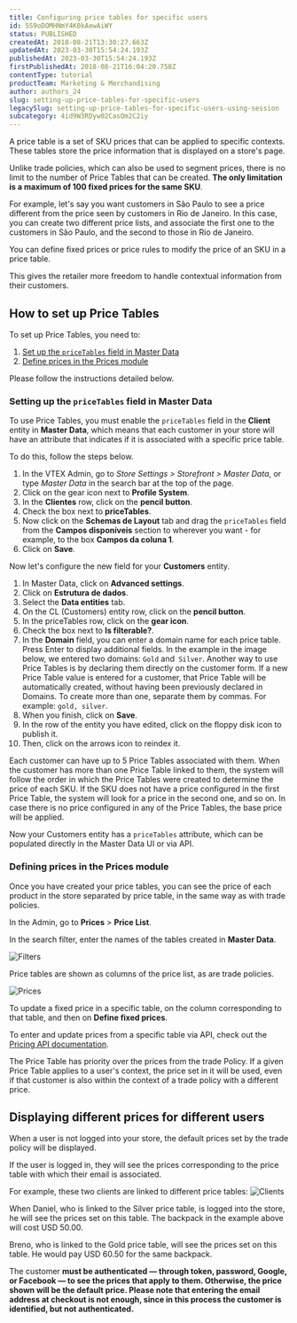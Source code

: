 ```yaml
---
title: Configuring price tables for specific users
id: 5S9oDOMHNmY4K0kAewAiWY
status: PUBLISHED
createdAt: 2018-08-21T13:30:27.663Z
updatedAt: 2023-03-30T15:54:24.193Z
publishedAt: 2023-03-30T15:54:24.193Z
firstPublishedAt: 2018-08-21T16:04:20.758Z
contentType: tutorial
productTeam: Marketing & Merchandising
author: authors_24
slug: setting-up-price-tables-for-specific-users
legacySlug: setting-up-price-tables-for-specific-users-using-session
subcategory: 4id9W3RDyw02CasOm2C2iy
---
```


A price table is a set of SKU prices that can be applied to specific contexts. These tables store the price information that is displayed on a store's page.

Unlike trade policies, which can also be used to segment prices, there is no limit to the number of Price Tables that can be created. **The only limitation is a maximum of 100 fixed prices for the same SKU**.

For example, let's say you want customers in São Paulo to see a price different from the price seen by customers in Rio de Janeiro. In this case, you can create two different price lists, and associate the first one to the customers in São Paulo, and the second to those in Rio de Janeiro.

<div class="alert alert-info">
<p>You can define fixed prices or price rules to modify the price of an SKU in a price table.</p>
</div>

This gives the retailer more freedom to handle contextual information from their customers. 

## How to set up Price Tables

To set up Price Tables, you need to:

1. [Set up the `priceTables` field in Master Data](#set-up-the-pricetables-field-in-master-data)
2. [Define prices in the Prices module](#define-the-prices-in-the-prices-module) 

Please follow the instructions detailed below.

### Setting up the `priceTables` field in Master Data

To use Price Tables, you must enable the `priceTables` field in the __Client__ entity in __Master Data__, which means that each customer in your store will have an attribute that indicates if it is associated with a specific price table.

To do this, follow the steps below.

1. In the VTEX Admin, go to *Store Settings > Storefront > Master Data*, or type *Master Data* in the search bar at the top of the page.
2. Click on the gear icon next to __Profile System__.
3. In the __Clientes__ row, click on the __pencil button__.
4. Check the box next to __priceTables__.
5. Now click on the __Schemas de Layout__ tab and drag the `priceTables` field from the __Campos disponíveis__ section to wherever you want - for example, to the box __Campos da coluna 1__. 
6. Click on __Save__.

Now let's configure the new field for your __Customers__ entity.

1. In Master Data, click on __Advanced settings__.
2. Click on __Estrutura de dados__.
3. Select the __Data entities__ tab.
4. On the CL (Customers) entity row, click on the __pencil button__.
5. In the priceTables row, click on the __gear icon__.
6. Check the box next to __Is filterable?__.
7. In the __Domain__ field, you can enter a domain name for each price table. Press Enter to display additional fields. In the example in the image below, we entered two domains: `Gold` and` Silver`.
Another way to use Price Tables is by declaring them directly on the customer form. If a new Price Table value is entered for a customer, that Price Table will be automatically created, without having been previously declared in Domains. To create more than one, separate them by commas. For example: `gold, silver`.
9. When you finish, click on __Save__.
10. In the row of the entity you have edited, click on the floppy disk icon to publish it.
11. Then, click on the arrows icon to reindex it.

<div class="alert alert-info">
<p>Each customer can have up to 5 Price Tables associated with them.
When the customer has more than one Price Table linked to them, the system will follow the order in which the Price Tables were created to determine the price of each SKU. If the SKU does not have a price configured in the first Price Table, the system will look for a price in the second one, and so on. In case there is no price configured in any of the Price Tables, the base price will be applied.</p></div>

Now your Customers entity has a `priceTables` attribute, which can be populated directly in the Master Data UI or via API.

### Defining prices in the Prices module

Once you have created your price tables, you can see the price of each product in the store separated by price table, in the same way as with trade policies.

In the Admin, go to __Prices__ > __Price List__.

In the search filter, enter the names of the tables created in __Master Data__.

![Filters](//images.ctfassets.net/alneenqid6w5/4l7cEOha360ceaegCA4Ws6/17ea17f13d6dd9e399f07c4cefe1888a/Filters.png)

Price tables are shown as columns of the price list, as are trade policies.

![Prices](//images.ctfassets.net/alneenqid6w5/31kElv6oD6KksC8wyUoCgU/815d607e3cdcd2d7c15239d202a81ad0/Prices.png)

To update a fixed price in a specific table, on the column corresponding to that table, and then on __Define fixed prices__. 

To enter and update prices from a specific table via API, check out the [Pricing API documentation](https://developers.vtex.com/reference/prices-and-fixed-prices#createeditfixedpricesonapricetableortradepolicy).

<div class="alert alert-info">
<p>The Price Table has priority over the prices from the trade Policy. If a given Price Table applies to a user's context, the price set in it will be used, even if that customer is also within the context of a trade policy with a different price.</p>
</div>

## Displaying different prices for different users

When a user is not logged into your store, the default prices set by the trade policy will be displayed.

If the user is logged in, they will see the prices corresponding to the price table with which their email is associated.

For example, these two clients are linked to different price tables:
![Clients](//images.ctfassets.net/alneenqid6w5/4YanVck2GswcKKEEamO6gs/d1a2bc5603716c485dd000239a49fb41/Clients.png)

When Daniel, who is linked to the Silver price table, is logged into the store, he will see the prices set on this table. The backpack in the example above will cost USD 50.00.

Breno, who is linked to the Gold price table, will see the prices set on this table. He would pay USD 60.50 for the same backpack.

<div class="alert alert-warning">
The customer <strong> must </ strong> be authenticated — through token, password, Google, or Facebook — to see the prices that apply to them. Otherwise, the price shown will be the default price. Please note that entering the email address at checkout is not enough, since in this process the customer is identified, but not authenticated.
</div>
